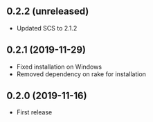 ## 0.2.2 (unreleased)

- Updated SCS to 2.1.2

## 0.2.1 (2019-11-29)

- Fixed installation on Windows
- Removed dependency on rake for installation

## 0.2.0 (2019-11-16)

- First release
